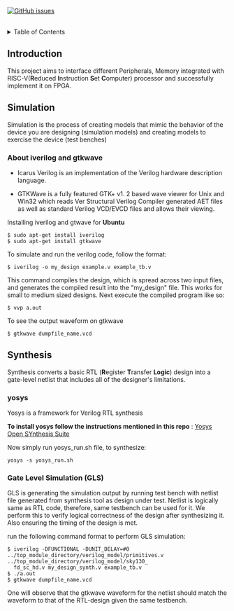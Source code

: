 
[![GitHub issues](https://img.shields.io/github/issues/IEEE-NITK/RISC-V-SoC?color=green&label=Issues&style=flat)](https://github.com/IEEE-NITK/RISC-V-SoC/issues)
<br>

<br>
<details>
  <summary>Table of Contents</summary>
    <ol>
        <li>
            <a href="#introduction">Introduction</a>
        </li>
        <li> 
            <a href="#simulation">Simulation</a>
        </li>
        <li> 
            <a href="#synthesis">Synthesis</a>
        </li>
        <li>
            <a href="#UART">UART</a>
        </li>
        <li>
            <a href="#SPI">SPI</a> 
        </li>
        <li>
            <a href="#Memory">Memory</a> 
        </li>
        <li>
            <a href="#project-mentors">Project Mentors</a></li>
        </li>
        <li>
            <a href="#project-members">Project Members</a></li>
        </li> 
        <li>
            <a href="#useful-links">Useful links</a></li>
        </li>     
    </ol>
</details>

## Introduction
This project aims to interface different Peripherals, Memory integrated with RISC-V(<b>R</b>educed <b>I</b>nstruction <b>S</b>et <b>C</b>omputer) processor and successfully implement it on FPGA.
<br>
## Simulation
Simulation is the process of creating models that mimic the behavior of the device you are designing (simulation models) and creating models to exercise the device (test benches)
### About iverilog and gtkwave
- Icarus Verilog is an implementation of the Verilog hardware description language.
* GTKWave is a fully featured GTK+ v1. 2 based wave viewer for Unix and Win32 which reads Ver Structural Verilog Compiler generated AET files as well as standard Verilog VCD/EVCD files and allows their viewing.

Installing iverilog and gtwave for **Ubuntu**
```
$ sudo apt-get install iverilog
$ sudo apt-get install gtkwave
```
To simulate and run the verilog code, follow the format:
```
$ iverilog -o my_design example.v example_tb.v
```
This command compiles the design, which is spread across two input files, and generates the compiled result into the "my_design" file. This works for small to medium sized designs. Next execute the compiled program like so:
```
$ vvp a.out
```
To see the output waveform on gtkwave
```
$ gtkwave dumpfile_name.vcd
```

## Synthesis
Synthesis converts a basic RTL (<b>R</b>egister <b>T</b>ransfer <b>Logic</b>) design into a gate-level netlist that includes all of the designer's limitations.

### yosys

Yosys is a framework for Verilog RTL synthesis <br>

**To install yosys follow the instructions mentioned in this repo** : [Yosys Open SYnthesis Suite](https://github.com/YosysHQ/yosys)

Now simply run yosys_run.sh file, to synthesize: 
```
yosys -s yosys_run.sh
```

### Gate Level Simulation (GLS)
GLS is generating the simulation output by running test bench with netlist file generated from synthesis tool as design under test. Netlist is logically same as RTL code, therefore, same testbench can be used for it. We perform this to verify logical correctness of the design after synthesizing it. Also ensuring the timing of the design is met.

run the following command format to perform GLS simulation:
```
$ iverilog -DFUNCTIONAL -DUNIT_DELAY=#0 ../top_module_directory/verilog_model/primitives.v ../top_module_directory/verilog_model/sky130_
  fd_sc_hd.v my_design_synth.v example_tb.v
$ ./a.out
$ gtkwave dumpfile_name.vcd
```

One will observe that the gtkwave waveform for the netlist should match the waveform to that of the RTL-design given the same testbench.




